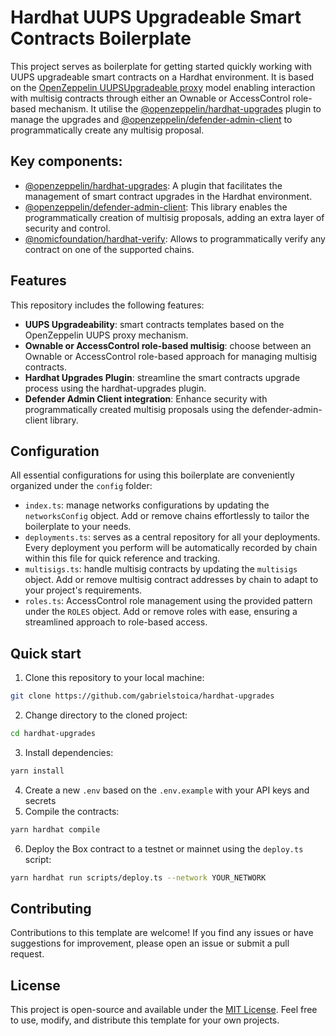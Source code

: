 # Hardhat UUPS Upgradeable Smart Contracts Boilerplate

This project serves as boilerplate for getting started quickly working with UUPS upgradeable smart contracts on a Hardhat environment.  It is based on the [OpenZeppelin UUPSUpgradeable proxy](https://docs.openzeppelin.com/contracts/5.x/api/proxy#UUPSUpgradeable) model enabling interaction with multisig contracts through either an Ownable or AccessControl role-based mechanism. It utilise the [@openzeppelin/hardhat-upgrades](https://www.npmjs.com/package/@openzeppelin/hardhat-upgrades) plugin to manage the upgrades and [@openzeppelin/defender-admin-client](https://www.npmjs.com/package/@openzeppelin/defender-admin-client) to programmatically create any multisig proposal.

## Key components:

- [@openzeppelin/hardhat-upgrades](https://www.npmjs.com/package/@openzeppelin/hardhat-upgrades): A plugin that facilitates the management of smart contract upgrades in the Hardhat environment.
- [@openzeppelin/defender-admin-client](https://www.npmjs.com/package/@openzeppelin/defender-admin-client): This library enables the programmatically creation of multisig proposals, adding an extra layer of security and control.
- [@nomicfoundation/hardhat-verify](https://www.npmjs.com/package/@nomicfoundation/hardhat-verify): Allows to programmatically verify any contract on one of the supported chains.

## Features

This repository includes the following features:

- **UUPS Upgradeability**: smart contracts templates based on the OpenZeppelin UUPS proxy mechanism.
- **Ownable or AccessControl role-based multisig**: choose between an Ownable or AccessControl role-based approach for managing multisig contracts.
- **Hardhat Upgrades Plugin**: streamline the smart contracts upgrade process using the hardhat-upgrades plugin.
- **Defender Admin Client integration**: Enhance security with programmatically created multisig proposals using the defender-admin-client library.

## Configuration

All essential configurations for using this boilerplate are conveniently organized under the `config` folder:

- `index.ts`: manage networks configurations by updating the `networksConfig` object. Add or remove chains effortlessly to tailor the boilerplate to your needs.
- `deployments.ts`: serves as a central repository for all your deployments. Every deployment you perform will be automatically recorded by chain within this file for quick reference and tracking.
- `multisigs.ts`: handle multisig contracts by updating the `multisigs` object. Add or remove multisig contract addresses by chain to adapt to your project's requirements.
- `roles.ts`: AccessControl role management using the provided pattern under the `ROLES` object. Add or remove roles with ease, ensuring a streamlined approach to role-based access.

## Quick start

1. Clone this repository to your local machine:
```bash
git clone https://github.com/gabrielstoica/hardhat-upgrades
```
2. Change directory to the cloned project:
```bash
cd hardhat-upgrades
```
3. Install dependencies:
```bash
yarn install
```
4. Create a new `.env` based on the `.env.example` with your API keys and secrets
5. Compile the contracts:
```bash
yarn hardhat compile
```
6. Deploy the Box contract to a testnet or mainnet using the `deploy.ts` script:
```bash
yarn hardhat run scripts/deploy.ts --network YOUR_NETWORK
```

## Contributing

Contributions to this template are welcome! If you find any issues or have suggestions for improvement, please open an issue or submit a pull request.

## License

This project is open-source and available under the [MIT License](LICENSE). Feel free to use, modify, and distribute this template for your own projects.
